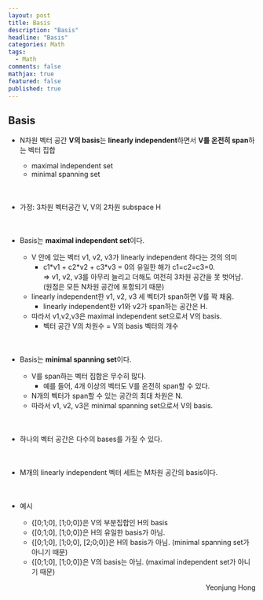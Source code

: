 ```yaml
---
layout: post
title: Basis
description: "Basis"
headline: "Basis"
categories: Math
tags: 
  - Math
comments: false
mathjax: true
featured: false
published: true
---
```


## Basis

- N차원 벡터 공간 **V의 basis**는 **linearly independent**하면서 **V를 온전히 span**하는 벡터 집합
	+ maximal independent set
	+ minimal spanning set<br><br><br>

- 가정: 3차원 벡터공간 V, V의 2차원 subspace H <br><br><br>
- Basis는 **maximal independent set**이다. 
	- V 안에 있는 벡터 v1, v2, v3가 linearly independent 하다는 것의 의미
		- c1\*v1 + c2\*v2  + c3\*v3 = 0의 유일한 해가 c1=c2=c3=0.<br>
	  		=>  v1, v2, v3를 아무리 늘리고 더해도 여전히 3차원 공간을 못 벗어남. <br>
	  		(원점은 모든 N차원 공간에 포함되기 때문)
	- linearly independent한 v1, v2, v3 세 벡터가 span하면 V를 꽉 채움.
		- linearly independent한 v1와 v2가 span하는 공간은 H.
 	- 따라서 v1,v2,v3은 maximal independent set으로서 V의 basis.
 		- 벡터 공간 V의 차원수 = V의 basis 벡터의 개수 <br><br><br>
 	
- Basis는 **minimal spanning set**이다.
	- V를 span하는 벡터 집합은 무수히 많다. 
		- 예를 들어, 4개 이상의 벡터도 V를 온전히 span할 수 있다.
	- N개의 벡터가 span할 수 있는 공간의 최대 차원은 N.
	- 따라서 v1, v2, v3은 minimal spanning set으로서 V의 basis.<br><br><br>

-  하나의 벡터 공간은 다수의 bases를 가질 수 있다. <br><br><br>
-  M개의 linearly independent 벡터 세트는 M차원 공간의 basis이다. <br><br><br>

- 예시
	- {[0;1;0], [1;0;0]}은 V의 부분집합인 H의 basis
	- {[0;1;0], [1;0;0]}은  H의 유일한 basis가 아님.
	- {[0;1;0], [1;0;0], [2;0;0]}은 H의 basis가 아님. (minimal spanning set가 아니기 때문) 
	- {[0;1;0], [1;0;0]}은 V의 basis는 아님. (maximal independent set가 아니기 때문)
	


<p align="right"> Yeonjung Hong <p>